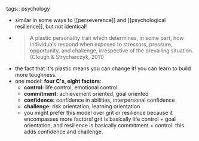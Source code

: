 tags:: psychology

- similar in some ways to [[perseverence]] and [[psychological resilience]], but not identical!
- > A plastic personality trait which determines, in some part, how individuals respond when exposed to stressors, pressure, opportunity, and challenge, irrespective of the prevailing situation.
  (Clough & Strycharczyk, 2011)
- the fact that it's plastic means you can change it! you can learn to build more toughness.
- one model: **four C's, eight factors**:
	- **control:** life control, emotional control
	- **commitment:** achievement oriented, goal oriented
	- **confidence:** confidence in abilities, interpersonal confidence
	- **challenge:** risk orientation, learning orientation
	- you might prefer this model over grit or resilience because it encompasses more factors! grit is basically life control + goal orientation, and resilience is basically commitment + control. this adds confidence and challenge.